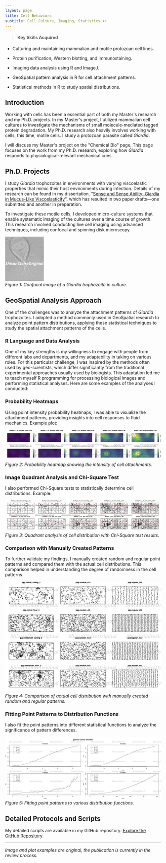 ```yaml
---
layout: page
title: Cell Behaviors
subtitle: Cell Culture, Imaging, Statistics ++
---
```


> #### Key Skills Acquired
* Culturing and maintaining mammalian and motile protozoan cell lines.
    
* Protein purification, Western blotting, and immunostaining.
  
* Imaging data analysis using R and ImageJ.
  
* GeoSpatial pattern analysis in R for cell attachment patterns.

* Statistical methods in R to study spatial distributions.
  
## Introduction

Working with cells has been a essential part of both my Master's research and my Ph.D. projects. In my Master's project, I utilized mammalian cell cultures to investigate the mechanisms of small molecule-mediated tagged protein degradation. My Ph.D. research also heavily involves working with cells, this time, motile cells. I study a protozoan parasite called _Giardia_.

I will discuss my Master's project on the "Chemical Bio" page. This page focuses on the work from my Ph.D. research, exploring how _Giardia_ responds to physiological-relevant mechanical cues.


## Ph.D. Projects  
    
I study _Giardia_ trophozoites in environments with varying viscoelastic properties that mimic their host environments during infection. Details of my research can be found in my dissertation, "[Sense and Sense Ability: Giardia in Mucus-Like Viscoelasticity](https://www.proquest.com/docview/3059825765?sourcetype=Dissertations%20&%20Theses)", which has resulted in two paper drafts—one submitted and another in preparation.

To investigate these motile cells, I developed micro-culture systems that enable systematic imaging of the cultures over a time course of growth. This research involved conducting live cell imaging using advanced techniques, including confocal and spinning disk microscopy.

![Giardia Cell Image](/assets/img/GeoSpatialCellResearch/GiardiaPic.gif)  
*Figure 1: Confocal image of a _Giardia_ trophozoite in culture.*

## GeoSpatial Analysis Approach

One of the challenges was to analyze the attachment patterns of _Giardia_ trophozoites. I adopted a method commonly used in GeoSpatial research to analyze point pattern distributions, applying these statistical techniques to study the spatial attachment patterns of the cells.

### R Language and Data Analysis  
  
One of my key strengths is my willingness to engage with people from different labs and departments, and my adaptability in taking on various roles. For this particular challenge, I was inspired by the methods often used by geo-scientists, which differ significantly from the traditional experimental approaches usually used by biologists. This adaptation led me to teach myself R programming for processing biological images and performing statistical analyses. Here are some examples of the analyses I conducted:

### Probability Heatmaps

Using point intensity probability heatmaps, I was able to visualize the attachment patterns, providing insights into cell responses to fluid mechanics. Example plot:

![Probability Heatmap](/assets/img/GeoSpatialCellResearch/SamplePlot_Point_Intensity_Probability.jpg)  
*Figure 2: Probability heatmap showing the intensity of cell attachments.*

### Image Quadrant Analysis and Chi-Square Test

I also performed Chi-Square tests to statistically determine cell distributions. Example:

![Quadrant Analysis](/assets/img/GeoSpatialCellResearch/Plots_Quadrant_Aggregates.jpg)  
*Figure 3: Quadrant analysis of cell distribution with Chi-Square test results.*

### Comparison with Manually Created Patterns

To further validate my findings, I manually created random and regular point patterns and compared them with the actual cell distributions. This comparison helped in understanding the degree of randomness in the cell patterns.

![Pattern Comparison](/assets/img/GeoSpatialCellResearch/sample_random_regular.jpg)  
*Figure 4: Comparison of actual cell distribution with manually created random and regular patterns.*

### Fitting Point Patterns to Distribution Functions

I also fit the point patterns into different statistical functions to analyze the significance of pattern differences.  

![Distribution Function Fitting](/assets/img/GeoSpatialCellResearch/point_distribution_functions_fitting_vs_Prois.jpg)  
*Figure 5: Fitting point patterns to various distribution functions.*

## Detailed Protocols and Scripts

My detailed scripts are available in my GitHub repository:
[Explore the GitHub Repository](https://github.com/sl1453/GeoSpatial-Point-Pattern-Analysis/blob/main/README.md)

---

*Image and plot examples are original, the publication is currently in the review process.*
